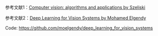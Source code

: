 参考文献1：[Computer vision: algorithms and applications by Szeliski](https://d1wqtxts1xzle7.cloudfront.net/54343495/Algorithms_and_ApplicationsSzeliskiBook_20100805_draft-with-cover-page-v2.pdf?Expires=1628741745&Signature=PgJGbQ7bQ38c8q~XrsUW0Foxt55c2Qv1SSIUSiGGB0~MmGl9VsgquyRQuZYvtn0B-ieyjXbMAzW3G3txkHPnUu6Y7z3kzZYH2LsPpjd~mwFEAehju7oqdiZYqAJdqSY1HroTW5u5NH92SMf33birjcBbxekzSNHFAy1Cq4JQntmeezShnuAs92fsDtSrOSXfBloeVQ3Wmq8IBIT~mcQUjzdgGWEmqginDwHFtuD1vPSy3UB54AwpMhdYNyY5WotOZZrhRVAS7CgAS1u8XxrhG5oJnxeOPVYLLPqnUowJ4zkHKOHtlltdHog1dMLJFvI1~48nCOWieCCQ3OfDOK67Gw__&Key-Pair-Id=APKAJLOHF5GGSLRBV4ZA)

参考文献2：[Deep Learning for Vision Systems by Mohamed Elgendy](http://library.lol/main/B26784397A47DF876A8A9EF6060D9819)

Code: https://github.com/moelgendy/deep_learning_for_vision_systems
